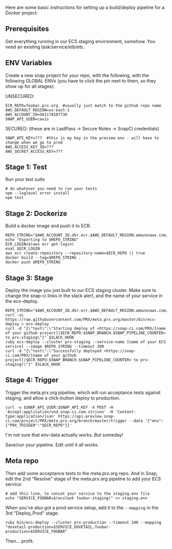 Here are some basic instructions for setting up a build/deploy pipeline for a Docker project:

## Prerequisites

Get everything running in our ECS staging environment, somehow.  You need an existing task/service/elb/etc.

## ENV Variables

Create a new snap project for your repo, with the following, with the following GLOBAL ENVs (you have to click the pin next to them, so they show up for all stages):

UNSECURED:

    ECR_REPO=foobar.prx.org  #usually just match to the github repo name
    AWS_DEFAULT_REGION=us-east-1
    AWS_ACCOUNT_ID=561178107736
    SNAP_API_USER=cavis

SECURED: (these are in LastPass -> Secure Notes -> SnapCI credentials)

    SNAP_API_KEY=???  #this is my key in the preview env - will have to change when we go to prod
    AWS_ACCESS_KEY_ID=???
    AWS_SECRET_ACCESS_KEY=???

## Stage 1: Test

Run your test suite

    # do whatever you need to run your tests
    npm --loglevel error install
    npm test

## Stage 2: Dockerize

Build a docker image and push it to ECR.

    REPO_STRING="$AWS_ACCOUNT_ID.dkr.ecr.$AWS_DEFAULT_REGION.amazonaws.com/$ECR_REPO:$SNAP_BRANCH$SNAP_UPSTREAM_BRANCH.$SNAP_PIPELINE_COUNTER"
    echo "Exporting to $REPO_STRING"
    ECR_LOGIN=$(aws ecr get-login)
    eval $ECR_LOGIN
    aws ecr create-repository --repository-name=$ECR_REPO || true
    docker build --tag=$REPO_STRING .
    docker push $REPO_STRING

## Stage 3: Stage

Deploy the image you just built to our ECS staging cluster.  Make sure to change the snap-ci links in the slack alert, and the name of your service in the ecs-deploy.

    REPO_STRING="$AWS_ACCOUNT_ID.dkr.ecr.$AWS_DEFAULT_REGION.amazonaws.com/$ECR_REPO:$SNAP_BRANCH$SNAP_UPSTREAM_BRANCH.$SNAP_PIPELINE_COUNTER"
    curl -sL https://raw.githubusercontent.com/PRX/meta.prx.org/master/bin/ecs-deploy > ecs-deploy
    curl -d "{\"text\":\"Starting deploy of <https://snap-ci.com/PRX/[name of your github project]|$ECR_REPO:$SNAP_BRANCH.$SNAP_PIPELINE_COUNTER> to prx-staging\"}" $SLACK_HOOK
    ruby ecs-deploy --cluster prx-staging --service-name [name of your ECS service] --image $REPO_STRING --timeout 200
    curl -d "{\"text\":\"Successfully deployed <https://snap-ci.com/PRX/[name of your github project]|$ECR_REPO:$SNAP_BRANCH.$SNAP_PIPELINE_COUNTER> to prx-staging!\"}" $SLACK_HOOK

## Stage 4: Trigger

Trigger the meta.prx.org pipeline, which will run acceptance tests against staging, and allow a click-button deploy to production.

    curl -u $SNAP_API_USER:$SNAP_API_KEY -X POST -H 'Accept:application/vnd.snap-ci.com.v1+json' -H 'Content-type:application/json' https://api-preview.snap-ci.com/project/PRX/meta.prx.org/branch/master/trigger --data '{"env":{"PRX_TRIGGER":"$ECR_REPO"}}'

I'm not sure that env-data actually works.  But someday!

Save/run your pipeline.  Edit until it all works.

## Meta repo

Then add some acceptance tests to the meta.prx.org repo.  And in Snap, edit the 2nd "Resolve" stage of the meta.prx.org pipeline to add your ECS service:

    # add this line, to concat your service to the staging.env file
    echo "SERVICE_FOOBAR=$(ecslook foobar-staging)" >> staging.env

When you've also got a prod service setup, add it to the `--mapping` in the 3rd "Deploy_Prod" stage:

    ruby bin/ecs-deploy --cluster prx-production --timeout 240 --mapping "dovetail-production=$SERVICE_DOVETAIL,foobar-production=$SERVICE_FOOBAR"

Then... profit.